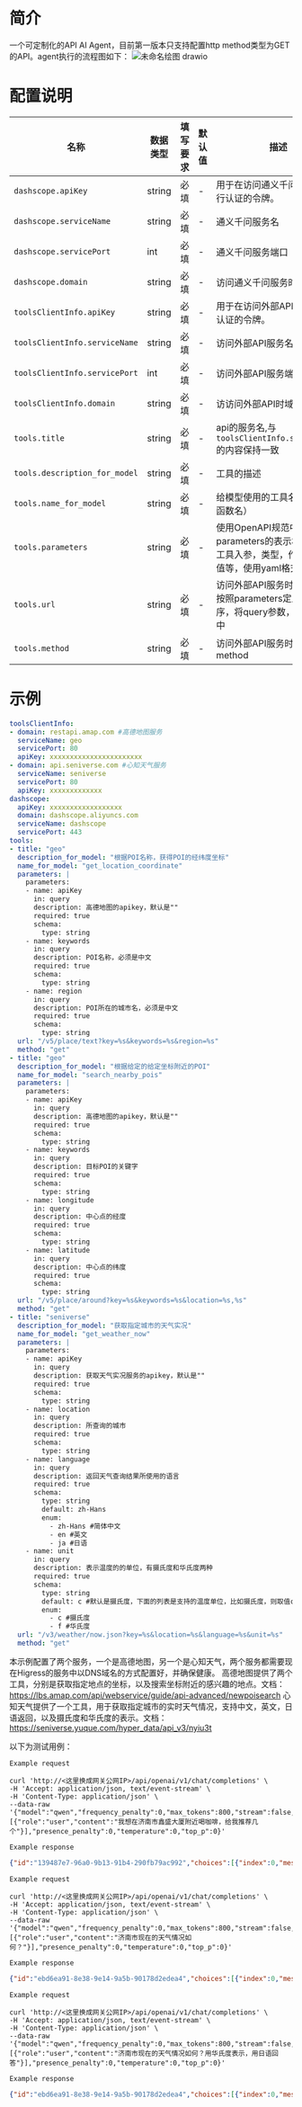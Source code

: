 # 简介
一个可定制化的API AI Agent，目前第一版本只支持配置http method类型为GET的API。agent执行的流程图如下：
![未命名绘图 drawio](https://github.com/user-attachments/assets/7d2e5b23-99f0-4e80-8524-c4ffa523ddbe)


# 配置说明
| 名称             | 数据类型            | 填写要求 | 默认值 | 描述                                                                               |
|----------------|-----------------|------|-----|----------------------------------------------------------------------------------|
| `dashscope.apiKey` | string | 必填 | - | 用于在访问通义千问服务时进行认证的令牌。 |
| `dashscope.serviceName` | string | 必填 | - | 通义千问服务名 |
| `dashscope.servicePort` | int | 必填 | - | 通义千问服务端口 |
| `dashscope.domain` | string | 必填 | - | 访问通义千问服务时域名 |
| `toolsClientInfo.apiKey` | string | 必填 | - | 用于在访问外部API服务时进行认证的令牌。 |
| `toolsClientInfo.serviceName` | string | 必填 | - | 访问外部API服务名 |
| `toolsClientInfo.servicePort` | int | 必填 | - | 访问外部API服务端口 |
| `toolsClientInfo.domain` | string | 必填 | - | 访访问外部API时域名 |
| `tools.title` | string | 必填 | - | api的服务名,与`toolsClientInfo.serviceName`的内容保持一致 |
| `tools.description_for_model` | string | 必填 | - | 工具的描述 |
| `tools.name_for_model` | string | 必填 | - | 给模型使用的工具名称（工具函数名） |
| `tools.parameters` | string | 必填 | - | 使用OpenAPI规范中的parameters的表示格式表示的工具入参，类型，作用，默认值等，使用yaml格式 |
| `tools.url` | string | 必填 | - | 访问外部API服务时的url，需按照parameters定义的参数顺序，将query参数，拼接到url中 |
| `tools.method` | string | 必填 | - | 访问外部API服务时的http method |

# 示例

```yaml
toolsClientInfo:
- domain: restapi.amap.com #高德地图服务
  serviceName: geo
  servicePort: 80
  apiKey: xxxxxxxxxxxxxxxxxxxxxxx
- domain: api.seniverse.com #心知天气服务
  serviceName: seniverse
  servicePort: 80
  apiKey: xxxxxxxxxxxxx
dashscope:
  apiKey: xxxxxxxxxxxxxxxxxx
  domain: dashscope.aliyuncs.com
  serviceName: dashscope
  servicePort: 443
tools:
- title: "geo"
  description_for_model: "根据POI名称，获得POI的经纬度坐标"
  name_for_model: "get_location_coordinate"
  parameters: |
    parameters:
    - name: apiKey
      in: query
      description: 高德地图的apikey，默认是""
      required: true
      schema:
        type: string
    - name: keywords
      in: query
      description: POI名称，必须是中文
      required: true
      schema:
        type: string
    - name: region
      in: query
      description: POI所在的城市名，必须是中文
      required: true
      schema:
        type: string
  url: "/v5/place/text?key=%s&keywords=%s&region=%s"
  method: "get"
- title: "geo"
  description_for_model: "根据给定的给定坐标附近的POI"
  name_for_model: "search_nearby_pois"
  parameters: |
    parameters:
    - name: apiKey
      in: query
      description: 高德地图的apikey，默认是""
      required: true
      schema:
        type: string
    - name: keywords
      in: query
      description: 目标POI的关键字
      required: true
      schema:
        type: string
    - name: longitude
      in: query
      description: 中心点的经度
      required: true
      schema:
        type: string
    - name: latitude
      in: query
      description: 中心点的纬度
      required: true
      schema:
        type: string
  url: "/v5/place/around?key=%s&keywords=%s&location=%s,%s"
  method: "get"
- title: "seniverse"
  description_for_model: "获取指定城市的天气实况"
  name_for_model: "get_weather_now"
  parameters: |
    parameters:
    - name: apiKey
      in: query
      description: 获取天气实况服务的apikey，默认是""
      required: true
      schema:
        type: string
    - name: location
      in: query
      description: 所查询的城市
      required: true
      schema:
        type: string
    - name: language
      in: query
      description: 返回天气查询结果所使用的语言
      required: true
      schema:
        type: string
        default: zh-Hans
        enum:
          - zh-Hans #简体中文
          - en #英文
          - ja #日语
    - name: unit
      in: query
      description: 表示温度的的单位，有摄氏度和华氏度两种
      required: true
      schema:
        type: string
        default: c #默认是摄氏度，下面的列表是支持的温度单位，比如摄氏度，则取值c
        enum:
          - c #摄氏度
          - f #华氏度
  url: "/v3/weather/now.json?key=%s&location=%s&language=%s&unit=%s"
  method: "get"
```

本示例配置了两个服务，一个是高德地图，另一个是心知天气，两个服务都需要现在Higress的服务中以DNS域名的方式配置好，并确保健康。
高德地图提供了两个工具，分别是获取指定地点的坐标，以及搜索坐标附近的感兴趣的地点。文档：https://lbs.amap.com/api/webservice/guide/api-advanced/newpoisearch
心知天气提供了一个工具，用于获取指定城市的实时天气情况，支持中文，英文，日语返回，以及摄氏度和华氏度的表示。文档：https://seniverse.yuque.com/hyper_data/api_v3/nyiu3t


以下为测试用例：
```
Example request
```
```shell
curl 'http://<这里换成网关公网IP>/api/openai/v1/chat/completions' \
-H 'Accept: application/json, text/event-stream' \
-H 'Content-Type: application/json' \
--data-raw '{"model":"qwen","frequency_penalty":0,"max_tokens":800,"stream":false,"messages":[{"role":"user","content":"我想在济南市鑫盛大厦附近喝咖啡，给我推荐几个"}],"presence_penalty":0,"temperature":0,"top_p":0}'
```

```
Example response
```
```json
{"id":"139487e7-96a0-9b13-91b4-290fb79ac992","choices":[{"index":0,"message":{"role":"assistant","content":" 在济南市鑫盛大厦附近，您可以选择以下咖啡店：\n1. luckin coffee 瑞幸咖啡(鑫盛大厦店)，位于新泺大街1299号鑫盛大厦2号楼大堂；\n2. 三庆齐盛广场挪瓦咖啡(三庆·齐盛广场店)，位于新泺大街与颖秀路交叉口西南60米；\n3. luckin coffee 瑞幸咖啡(三庆·齐盛广场店)，位于颖秀路1267号；\n4. 库迪咖啡(齐鲁软件园店)，位于新泺大街三庆齐盛广场4号楼底商；\n5. 库迪咖啡(美莲广场店)，位于高新区新泺大街1166号美莲广场L117号；以及其他一些选项。希望这些建议对您有所帮助！"},"finish_reason":"stop"}],"created":1723172296,"model":"qwen-plus","object":"chat.completion","usage":{"prompt_tokens":886,"completion_tokens":50,"total_tokens":936}}
```

```
Example request
```
```shell
curl 'http://<这里换成网关公网IP>/api/openai/v1/chat/completions' \
-H 'Accept: application/json, text/event-stream' \
-H 'Content-Type: application/json' \
--data-raw '{"model":"qwen","frequency_penalty":0,"max_tokens":800,"stream":false,"messages":[{"role":"user","content":"济南市现在的天气情况如何？"}],"presence_penalty":0,"temperature":0,"top_p":0}'
```

```
Example response
```
```json
{"id":"ebd6ea91-8e38-9e14-9a5b-90178d2edea4","choices":[{"index":0,"message":{"role":"assistant","content":" 济南市现在的天气状况为阴天，温度为31℃。此信息最后更新于2024年8月9日15时12分（北京时间）。"},"finish_reason":"stop"}],"created":1723187991,"model":"qwen-plus","object":"chat.completion","usage":{"prompt_tokens":890,"completion_tokens":56,"total_tokens":946}}
```

```
Example request
```
```shell
curl 'http://<这里换成网关公网IP>/api/openai/v1/chat/completions' \
-H 'Accept: application/json, text/event-stream' \
-H 'Content-Type: application/json' \
--data-raw '{"model":"qwen","frequency_penalty":0,"max_tokens":800,"stream":false,"messages":[{"role":"user","content":"济南市现在的天气情况如何？用华氏度表示，用日语回答"}],"presence_penalty":0,"temperature":0,"top_p":0}'
```

```
Example response
```
```json
{"id":"ebd6ea91-8e38-9e14-9a5b-90178d2edea4","choices":[{"index":0,"message":{"role":"assistant","content":" 济南市の現在の天気は雨曇りで、気温は88°Fです。この情報は2024年8月9日15時12分（東京時間）に更新されました。"},"finish_reason":"stop"}],"created":1723187991,"model":"qwen-plus","object":"chat.completion","usage":{"prompt_tokens":890,"completion_tokens":56,"total_tokens":946}}
```
